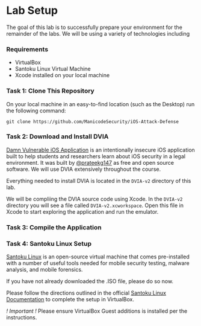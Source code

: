 
# Lab Setup
The goal of this lab is to successfully prepare your environment for the remainder of the labs. We will be using a variety of technologies including 

### Requirements
- VirtualBox
- Santoku Linux Virtual Machine
- Xcode installed on your local machine

### Task 1: Clone This Repository
On your local machine in an easy-to-find location (such as the Desktop) run the following command:
```
git clone https://github.com/ManicodeSecurity/iOS-Attack-Defense
```

### Task 2: Download and Install DVIA 
[Damn Vulnerable iOS Application](http://damnvulnerableiosapp.com/) is an intentionally insecure iOS application built to help students and researchers learn about iOS security in a legal environment. It was built by [@prateekg147](http://twitter.com/prateekg147) as free and open source software. We will use DVIA extensively throughout the course. 

Everything needed to install DVIA is located in the `DVIA-v2` directory of this lab. 

We will be compliing the DVIA source code using Xcode. In the `DVIA-v2` directory you will see a file called `DVIA-v2.xcworkspace`. Open this file in Xcode to start exploring the application and run the emulator.

### Task 3: Compile the Application


### Task 4: Santoku Linux Setup
[Santoku Linux](https://santoku-linux.com/) is an open-source virtual machine that comes pre-installed with a number of useful tools needed for mobile security testing, malware analysis, and mobile forensics. 

If you have not already downloaded the .ISO file, please do so now. 

Please follow the directions outlined in the official [Santoku Linux Documentation](https://santoku-linux.com/howto/installing-santoku/installing-santoku-in-a-virtual-machine/) to complete the setup in VirtualBox.

*! Important !* Please ensure VirtualBox Guest additions is installed per the instructions.